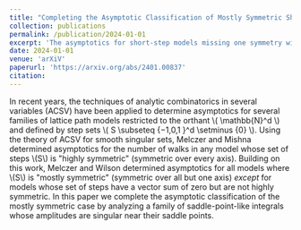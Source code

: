 ```yaml
---
title: "Completing the Asymptotic Classification of Mostly Symmetric Short Step Walks in an Orthant"
collection: publications
permalink: /publication/2024-01-01
excerpt: 'The asymptotics for short-step models missing one symmetry with zero vector sum are found using ACSV. This completes the classification of step sets that can be analyzed with ACSV.'
date: 2024-01-01
venue: 'arXiV'
paperurl: 'https://arxiv.org/abs/2401.00837'
citation:
---
```


In recent years, the techniques of analytic combinatorics in several variables (ACSV) have been applied to determine asymptotics for several families of lattice path models restricted to the orthant \\( \mathbb{N}^d \\) and defined by step sets \\( S \subseteq \{−1,0,1 \}^d \setminus \{0\} \\). Using the theory of ACSV for smooth singular sets, Melczer and Mishna determined asymptotics for the number of walks in any model whose set of steps \\(S\\) is "highly symmetric" (symmetric over every axis). Building on this work, Melczer and Wilson determined asymptotics for all models where \\(S\\) is "mostly symmetric" (symmetric over all but one axis) *except* for models whose set of steps have a vector sum of zero but are not highly symmetric. In this paper we complete the asymptotic classification of the mostly symmetric case by analyzing a family of saddle-point-like integrals whose amplitudes are singular near their saddle points. 

